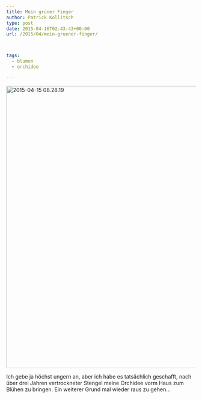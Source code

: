 ```yaml
---
title: Mein grüner Finger
author: Patrick Kollitsch
type: post
date: 2015-04-16T02:43:43+00:00
url: /2015/04/mein-gruener-finger/



tags:
  - blumen
  - orchidee

---
```

<img src="https://assets.samui-samui.de/2015/04/2015-04-15-08.28.19-1000x750.jpg" alt="2015-04-15 08.28.19" width="1000" height="750" class="img-responsive" />

Ich gebe ja höchst ungern an, aber ich habe es tatsächlich geschafft, nach über drei Jahren vertrockneter Stengel meine Orchidee vorm Haus zum Blühen zu bringen. Ein weiterer Grund mal wieder raus zu gehen&#8230;